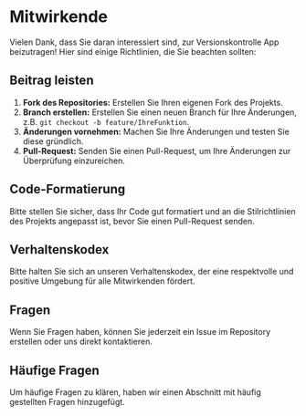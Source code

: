 # Mitwirkende

Vielen Dank, dass Sie daran interessiert sind, zur Versionskontrolle App beizutragen! Hier sind einige Richtlinien, die Sie beachten sollten:

## Beitrag leisten
1. **Fork des Repositories:** Erstellen Sie Ihren eigenen Fork des Projekts.
2. **Branch erstellen:** Erstellen Sie einen neuen Branch für Ihre Änderungen, z.B. `git checkout -b feature/IhreFunktion`.
3. **Änderungen vornehmen:** Machen Sie Ihre Änderungen und testen Sie diese gründlich.
4. **Pull-Request:** Senden Sie einen Pull-Request, um Ihre Änderungen zur Überprüfung einzureichen.

## Code-Formatierung
Bitte stellen Sie sicher, dass Ihr Code gut formatiert und an die Stilrichtlinien des Projekts angepasst ist, bevor Sie einen Pull-Request senden.

## Verhaltenskodex
Bitte halten Sie sich an unseren Verhaltenskodex, der eine respektvolle und positive Umgebung für alle Mitwirkenden fördert.

## Fragen
Wenn Sie Fragen haben, können Sie jederzeit ein Issue im Repository erstellen oder uns direkt kontaktieren.

## Häufige Fragen
Um häufige Fragen zu klären, haben wir einen Abschnitt mit häufig gestellten Fragen hinzugefügt.